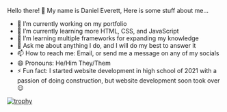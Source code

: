 Hello there! 👋 My name is Daniel Everett,
Here is some stuff about me...

- 🔭 I’m currently working on my portfolio
- 🌱 I’m currently learning more HTML, CSS, and JavaScript
- 👯 I’m learning multiple frameworks for expanding my knowledge
- 💬 Ask me about anything I do, and I will do my best to answer it
- 📫 How to reach me: Email, or send me a message on any of my socials
- 😄 Pronouns: He/Him They/Them
- ⚡ Fun fact: I started website development in high school of 2021 with a passion of doing construction, but website development soon took over 😌

[![trophy](https://github-profile-trophy.vercel.app/?username=DanielEverett1&theme=onedark)](https://github.com/ryo-ma/github-profile-trophy)
